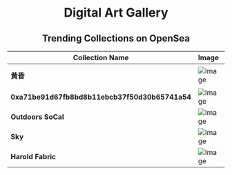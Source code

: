 # <div align="center">Digital Art Gallery</div>

## <div align="center">Trending Collections on OpenSea</div>

<div align="center">

| Collection Name       | Image                                                                                     | Description              | OpenSea Link                                                                                          |
|-----------------------|-------------------------------------------------------------------------------------------|--------------------------|--------------------------------------------------------------------------------------------------------|
| **黄昏**               | ![Image](https://i.seadn.io/s/raw/files/3601cde98e0f0a394cdad2e0b30626ba.jpg?w=200&auto=format)     | 黄昏中孤独的树          | [黄昏](https://opensea.io/collection/huang-hun-2)                                                       |
| **0xa71be91d67fb8bd8b11ebcb37f50d30b65741a54** | ![Image](https://i.seadn.io/s/raw/files/1d6bee39aad0cf03fb921d3a928ad1e6.gif?w=200&auto=format)     | 2100                     | [0xa71be91d67fb8bd8b11ebcb37f50d30b65741a54](https://opensea.io/collection/0xa71be91d67fb8bd8b11ebcb37f50d30b65741a54) |
| **Outdoors SoCal**    | ![Image](https://i.seadn.io/s/raw/files/ed7f44e090e03946f53de948563d20c3.jpg?w=200&auto=format)     |                          | [Outdoors SoCal](https://opensea.io/collection/outdoors-socal)                                         |
| **Sky**               | ![Image](https://i.seadn.io/s/raw/files/5ddf4c74b20db3b75612b71da30da440.jpg?w=200&auto=format)     |                          | [Sky](https://opensea.io/collection/sky-704)                                                           |
| **Harold Fabric**     | ![Image](https://i.seadn.io/s/raw/files/ee94328b3d27be7a4ca52f64c34bfb70.jpg?w=200&auto=format)     |                          | [Harold Fabric](https://opensea.io/collection/harold-fabric)                                           |

</div>
